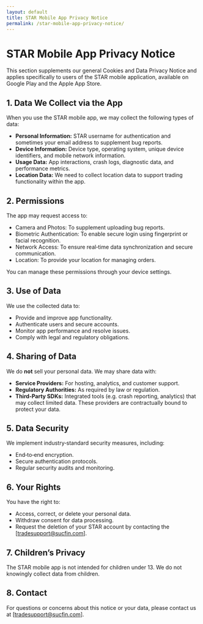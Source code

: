 ```yaml
---
layout: default
title: STAR Mobile App Privacy Notice
permalink: /star-mobile-app-privacy-notice/
---
```


# STAR Mobile App Privacy Notice

This section supplements our general Cookies and Data Privacy Notice and applies specifically to users of the STAR mobile application, available on Google Play and the Apple App Store.

## 1. Data We Collect via the App

When you use the STAR mobile app, we may collect the following types of data:

- **Personal Information:** STAR username for authentication and sometimes your email address to supplement bug reports.  
- **Device Information:** Device type, operating system, unique device identifiers, and mobile network information.  
- **Usage Data:** App interactions, crash logs, diagnostic data, and performance metrics.  
- **Location Data:** We need to collect location data to support trading functionality within the app.

## 2. Permissions

The app may request access to:

- Camera and Photos: To supplement uploading bug reports.  
- Biometric Authentication: To enable secure login using fingerprint or facial recognition.  
- Network Access: To ensure real‑time data synchronization and secure communication.  
- Location: To provide your location for managing orders.

You can manage these permissions through your device settings.

## 3. Use of Data

We use the collected data to:

- Provide and improve app functionality.  
- Authenticate users and secure accounts.  
- Monitor app performance and resolve issues.  
- Comply with legal and regulatory obligations.

## 4. Sharing of Data

We do **not** sell your personal data. We may share data with:

- **Service Providers:** For hosting, analytics, and customer support.  
- **Regulatory Authorities:** As required by law or regulation.  
- **Third‑Party SDKs:** Integrated tools (e.g. crash reporting, analytics) that may collect limited data. These providers are contractually bound to protect your data.

## 5. Data Security

We implement industry‑standard security measures, including:

- End‑to‑end encryption.  
- Secure authentication protocols.  
- Regular security audits and monitoring.

## 6. Your Rights

You have the right to:

- Access, correct, or delete your personal data.  
- Withdraw consent for data processing.  
- Request the deletion of your STAR account by contacting the [tradesupport@sucfin.com].

## 7. Children’s Privacy

The STAR mobile app is not intended for children under 13. We do not knowingly collect data from children.

## 8. Contact

For questions or concerns about this notice or your data, please contact us at [tradesupport@sucfin.com].

